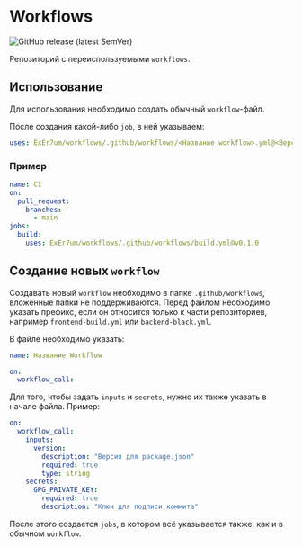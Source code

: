 # Workflows

![GitHub release (latest SemVer)](https://img.shields.io/github/v/release/exer7um/workflows?color=%232563EB&label=%D0%A0%D0%B5%D0%BB%D0%B8%D0%B7)

Репозиторий с переиспользуемыми `workflows`.

## Использование

Для использования необходимо создать обычный `workflow`-файл.

После создания какой-либо `job`, в ней указываем:

```yml
uses: ExEr7um/workflows/.github/workflows/<Название workflow>.yml@<Версия workflow>
```

### Пример

```yml
name: CI
on:
  pull_request:
    branches:
      - main
jobs:
  build:
    uses: ExEr7um/workflows/.github/workflows/build.yml@v0.1.0

```

## Создание новых `workflow`

Создавать новый `workflow` необходимо в папке `.github/workflows`, вложенные папки не поддерживаются. Перед файлом необходимо указать префикс, если он относится только к части репозиториев, например `frontend-build.yml` или `backend-black.yml`.

В файле необходимо указать:

```yml
name: Название Workflow

on:
  workflow_call:
```

Для того, чтобы задать `inputs` и `secrets`, нужно их также указать в начале файла. Пример:

```yml
on:
  workflow_call:
    inputs:
      version:
        description: "Версия для package.json"
        required: true
        type: string
    secrets:
      GPG_PRIVATE_KEY:
        required: true
        description: "Ключ для подписи коммита"
```

После этого создается `jobs`, в котором всё указывается также, как и в обычном `workflow`.
